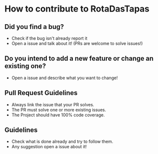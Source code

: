 # How to contribute to RotaDasTapas

## **Did you find a bug?**

- Check if the bug isn't already report it
- Open a issue and talk about it! (PRs are welcome to solve issues!)

## **Do you intend to add a new feature or change an existing one?**

- Open a issue and describe what you want to change!

## Pull Request Guidelines

- Always link the issue that your PR solves.
- The PR must solve one or more existing issues.
- The Project should have 100% code coverage.

## Guidelines

- Check what is done already and try to follow them.
- Any suggestion open a issue about it!

